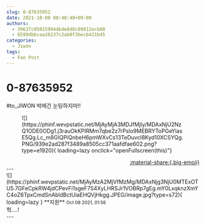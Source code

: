 ```yaml
---
slug: 0-87635952
date: 2021-10-08 00:48:48+09:00
authors:
  - 39637c050159944bde8d8c09812ecb80
  - 6599dbbcaa26237c2ab0f3becb421b45
categories:
  - Jiwon
tags:
  - Fan Post
---
```


# 0-87635952

<div class="post-container" markdown="1">
<div class="content-container md-sidebar__scrollwrap" markdown="1">

\#to_JIWON 박메건 눈팅하지마!!
<figure markdown="1">
![](https://phinf.wevpstatic.net/MjAyMjA3MDJfMjIy/MDAxNjU2NzQ1ODE0ODg1.j3rauOkKPIRMm7qbe2z7rPslo9MEBRYToPGeYiasE5Qg.Lc_m8GIQPiQnbeH6pmWXvCs13TeDuvcI8Kyd10XCSYQg.PNG/939e2ad287f3489a8505cc371aafdfae602.png?type=e1920){ loading=lazy onclick="openFullscreen(this)"}
</figure>


</div>
</div>

<div style="text-align: right;" markdown="1">
<a href="https://weverse.io/fromis9/fanpost/0-87635952" style="text-align: right;">:material-share:{.big-emoji}</a>
</div>
---

<div class="comments-container md-sidebar__scrollwrap" markdown="1">
<div class="comment" markdown="1">
<div class='id-container' markdown="1">
![](https://phinf.wevpstatic.net/MjAyMzA2MjVfMzMg/MDAxNjg3NjU0MTExOTU5.7GFeCpkRW4jdCPevFi1sgeF7S4XyLHRSJr1VOBRp7gEg.mY0LxqknzXmYC4oZ6TpxCmdSnAbldBctUiaEHQVjHkgg.JPEG/image.jpg?type=s72){ loading=lazy }
**<span class="artist">지원</span>** <small>Oct 08 2021, 01:56</small><br>
</div>
<div class='comment-body' markdown="1">
헉....!
</div>
</div>
</div>
---
